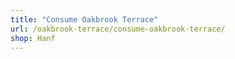 ```yaml
---
title: "Consume Oakbrook Terrace"
url: /oakbrook-terrace/consume-oakbrook-terrace/
shop: Hanf
---
```

